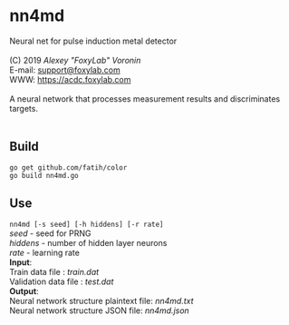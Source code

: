 # nn4md
Neural net for pulse induction metal detector<br/>
<br/>
(C) 2019 *Alexey "FoxyLab" Voronin*<br/>
E-mail: support@foxylab.com<br/>
WWW: https://acdc.foxylab.com<br/>
<br/>
A neural network that processes measurement results and discriminates targets.<br/>
<br/>
## Build
`go get github.com/fatih/color`<br/>
`go build nn4md.go`
<br/>
## Use
`nn4md [-s seed] [-h hiddens] [-r rate]`<br/>
*seed* - seed for PRNG<br/>
*hiddens* - number of hidden layer neurons<br/>
*rate* - learning rate<br/>
**Input**:<br/>
Train data file : *train.dat*<br/>
Validation data file : *test.dat*<br/>
**Output**:<br/>
Neural network structure plaintext file: *nn4md.txt*<br/>
Neural network structure JSON file: *nn4md.json*<br/>
